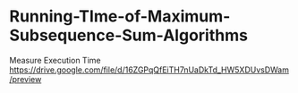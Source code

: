 # Running-TIme-of-Maximum-Subsequence-Sum-Algorithms
Measure Execution Time
https://drive.google.com/file/d/16ZGPqQfEiTH7nUaDkTd_HW5XDUvsDWam/preview
